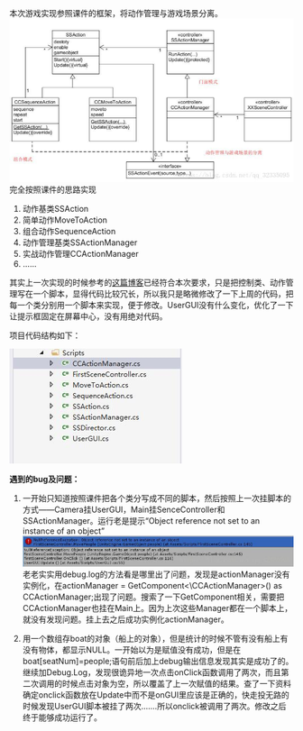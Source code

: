 
本次游戏实现参照课件的框架，将动作管理与游戏场景分离。
![这里写图片描述](https://raw.githubusercontent.com/LynnZiQi/Unity3d-HW/master/image/20180407151040560.jpg)
完全按照课件的思路实现

 1. 动作基类SSAction
 2. 简单动作MoveToAction
 3. 组合动作SequenceAction
 4. 动作管理基类SSActionManager
 5. 实战动作管理CCActionManager
 6. ......
 

其实上一次实现的时候参考的[这篇博客](https://blog.csdn.net/H12590400327/article/details/70037805)已经符合本次要求，只是把控制类、动作管理写在一个脚本，显得代码比较冗长，所以我只是略微修改了一下上周的代码，把每一个类分别用一个脚本来实现，便于修改。UserGUI没有什么变化，优化了一下让提示框固定在屏幕中心，没有用绝对代码。

项目代码结构如下：

![这里写图片描述](https://raw.githubusercontent.com/LynnZiQi/Unity3d-HW/master/image/20180407151709824.jpg)


**遇到的bug及问题：**

 1. 一开始只知道按照课件把各个类分写成不同的脚本，然后按照上一次挂脚本的方式——Camera挂UserGUI，Main挂SenceController和SSActionManager。运行老是提示“Object reference not set to an instance of an object”
![Object reference not set to an instance of an object](https://raw.githubusercontent.com/LynnZiQi/Unity3d-HW/master/image/20180407152110942.jpg)
  老老实实用debug.log的方法看是哪里出了问题，发现是actionManager没有实例化，在actionManager = GetComponent<\CCActionManager>() as CCActionManager;出现了问题。搜索了一下GetComponent相关，需要把CCActionManager也挂在Main上。因为上次这些Manager都在一个脚本上，就没有发现问题。挂上去之后成功实例化actionManager。

 2. 用一个数组存boat的对象（船上的对象），但是统计的时候不管有没有船上有没有物体，都显示NULL。一开始以为是赋值没有成功，但是在boat[seatNum]=people;语句前后加上debug输出信息发现其实是成功了的。继续加Debug.Log，发现很诡异地一次点击onClick函数调用了两次，而且第二次调用的时候点击对象为空，所以覆盖了上一次赋值的结果。查了一下资料确定onclick函数放在Update中而不是onGUI里应该是正确的，快走投无路的时候发现UserGUI脚本被挂了两次.......所以onclick被调用了两次。修改之后终于能够成功运行了。


